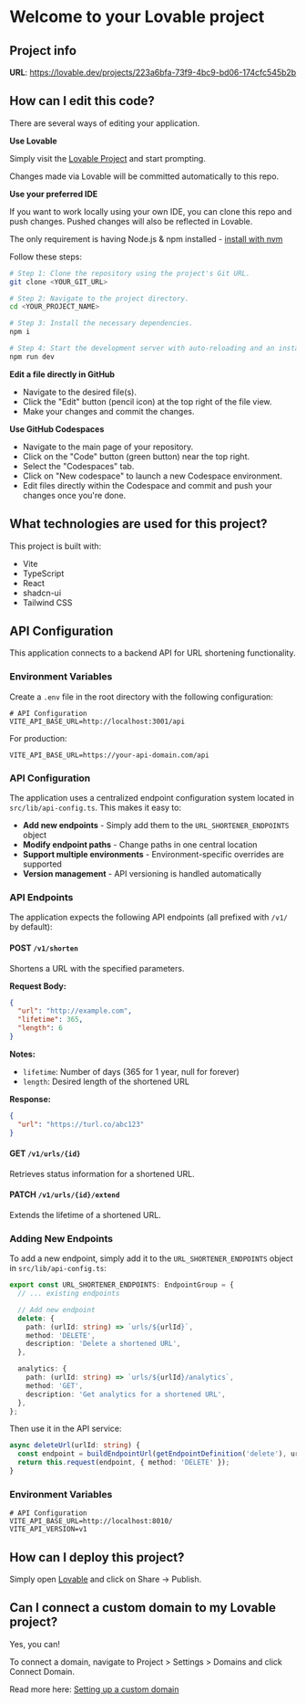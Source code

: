 # Welcome to your Lovable project

## Project info

**URL**: https://lovable.dev/projects/223a6bfa-73f9-4bc9-bd06-174cfc545b2b

## How can I edit this code?

There are several ways of editing your application.

**Use Lovable**

Simply visit the [Lovable Project](https://lovable.dev/projects/223a6bfa-73f9-4bc9-bd06-174cfc545b2b) and start prompting.

Changes made via Lovable will be committed automatically to this repo.

**Use your preferred IDE**

If you want to work locally using your own IDE, you can clone this repo and push changes. Pushed changes will also be reflected in Lovable.

The only requirement is having Node.js & npm installed - [install with nvm](https://github.com/nvm-sh/nvm#installing-and-updating)

Follow these steps:

```sh
# Step 1: Clone the repository using the project's Git URL.
git clone <YOUR_GIT_URL>

# Step 2: Navigate to the project directory.
cd <YOUR_PROJECT_NAME>

# Step 3: Install the necessary dependencies.
npm i

# Step 4: Start the development server with auto-reloading and an instant preview.
npm run dev
```

**Edit a file directly in GitHub**

- Navigate to the desired file(s).
- Click the "Edit" button (pencil icon) at the top right of the file view.
- Make your changes and commit the changes.

**Use GitHub Codespaces**

- Navigate to the main page of your repository.
- Click on the "Code" button (green button) near the top right.
- Select the "Codespaces" tab.
- Click on "New codespace" to launch a new Codespace environment.
- Edit files directly within the Codespace and commit and push your changes once you're done.

## What technologies are used for this project?

This project is built with:

- Vite
- TypeScript
- React
- shadcn-ui
- Tailwind CSS

## API Configuration

This application connects to a backend API for URL shortening functionality.

### Environment Variables

Create a `.env` file in the root directory with the following configuration:

```env
# API Configuration
VITE_API_BASE_URL=http://localhost:3001/api
```

For production:
```env
VITE_API_BASE_URL=https://your-api-domain.com/api
```

### API Configuration

The application uses a centralized endpoint configuration system located in `src/lib/api-config.ts`. This makes it easy to:

- **Add new endpoints** - Simply add them to the `URL_SHORTENER_ENDPOINTS` object
- **Modify endpoint paths** - Change paths in one central location
- **Support multiple environments** - Environment-specific overrides are supported
- **Version management** - API versioning is handled automatically

### API Endpoints

The application expects the following API endpoints (all prefixed with `/v1/` by default):

#### POST `/v1/shorten`
Shortens a URL with the specified parameters.

**Request Body:**
```json
{
  "url": "http://example.com",
  "lifetime": 365,
  "length": 6
}
```

**Notes:**
- `lifetime`: Number of days (365 for 1 year, null for forever)
- `length`: Desired length of the shortened URL

**Response:**
```json
{
  "url": "https://turl.co/abc123"
}
```

#### GET `/v1/urls/{id}`
Retrieves status information for a shortened URL.

#### PATCH `/v1/urls/{id}/extend`
Extends the lifetime of a shortened URL.

### Adding New Endpoints

To add a new endpoint, simply add it to the `URL_SHORTENER_ENDPOINTS` object in `src/lib/api-config.ts`:

```typescript
export const URL_SHORTENER_ENDPOINTS: EndpointGroup = {
  // ... existing endpoints

  // Add new endpoint
  delete: {
    path: (urlId: string) => `urls/${urlId}`,
    method: 'DELETE',
    description: 'Delete a shortened URL',
  },

  analytics: {
    path: (urlId: string) => `urls/${urlId}/analytics`,
    method: 'GET',
    description: 'Get analytics for a shortened URL',
  },
};
```

Then use it in the API service:

```typescript
async deleteUrl(urlId: string) {
  const endpoint = buildEndpointUrl(getEndpointDefinition('delete'), urlId);
  return this.request(endpoint, { method: 'DELETE' });
}
```

### Environment Variables

```env
# API Configuration
VITE_API_BASE_URL=http://localhost:8010/
VITE_API_VERSION=v1
```

## How can I deploy this project?

Simply open [Lovable](https://lovable.dev/projects/223a6bfa-73f9-4bc9-bd06-174cfc545b2b) and click on Share -> Publish.

## Can I connect a custom domain to my Lovable project?

Yes, you can!

To connect a domain, navigate to Project > Settings > Domains and click Connect Domain.

Read more here: [Setting up a custom domain](https://docs.lovable.dev/tips-tricks/custom-domain#step-by-step-guide)
